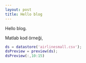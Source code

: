 ```yaml
---
layout: post
title: Hello blog
---
```


Hello blog.

Matlab kod örneği,

```matlab
ds = datastore('airlinesmall.csv');
dsPreview = preview(ds);
dsPreview(:,10:15)
```
